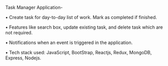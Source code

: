 Task Manager Application-

• Create task for day-to-day list of work. Mark as completed if finished. 

• Features like search box, update existing task, and delete task which are not required. 

• Notifications when an event is triggered in the application. 

• Tech stack used: JavaScript, BootStrap, Reactjs, Redux, MongoDB, Express, Nodejs.
